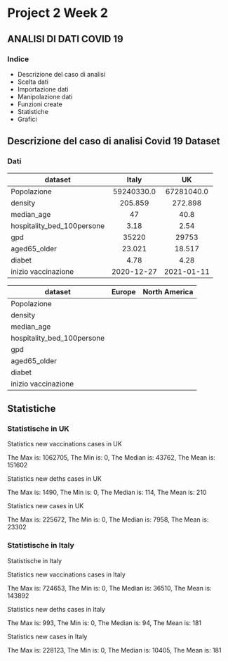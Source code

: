 # Project 2 Week 2

## ANALISI DI DATI COVID 19 

### Indice
- Descrizione del caso di analisi
- Scelta dati
- Importazione dati
- Manipolazione dati
- Funzioni create
- Statistiche
- Grafici


## Descrizione del caso di analisi Covid 19 Dataset

### Dati

| dataset        | Italy        | UK    |
| ------------- |:-------------:| :-------------:|
| Popolazione |59240330.0 |67281040.0 |
| density | 205.859| 272.898|
| median_age | 47| 40.8|
| hospitality_bed_100persone | 3.18|2.54|
| gpd | 35220|29753|
| aged65_older | 23.021| 18.517
| diabet | 4.78| 4.28
| inizio vaccinazione | 2020-12-27| 2021-01-11 |


| dataset        | Europe        | North America   |
| ------------- |:-------------:| :-------------:|
| Popolazione || |
| density | | |
| median_age | | |
| hospitality_bed_100persone | |
| gpd | ||
| aged65_older | | 
| diabet | | 
| inizio vaccinazione | |  |


## Statistiche

### Statistische in UK

Statistics new vaccinations cases in UK 

The Max is: 1062705, The Min is:  0, The Median is: 43762, The Mean is: 151602

Statistics new deths cases in UK 

The Max is: 1490, The Min is:  0, The Median is: 114, The Mean is: 210

Statistics new cases in UK 

The Max is: 225672, The Min is:  0, The Median is: 7958, The Mean is: 23302



### Statistische in Italy
Statistische in Italy


Statistics new vaccinations cases in Italy 

The Max is: 724653, The Min is:  0, The Median is: 36510, The Mean is: 143892

Statistics new deths cases in Italy 

The Max is: 993, The Min is:  0, The Median is: 94, The Mean is: 181

Statistics new cases in Italy 

The Max is: 228123, The Min is:  0, The Median is: 10405, The Mean is: 181

